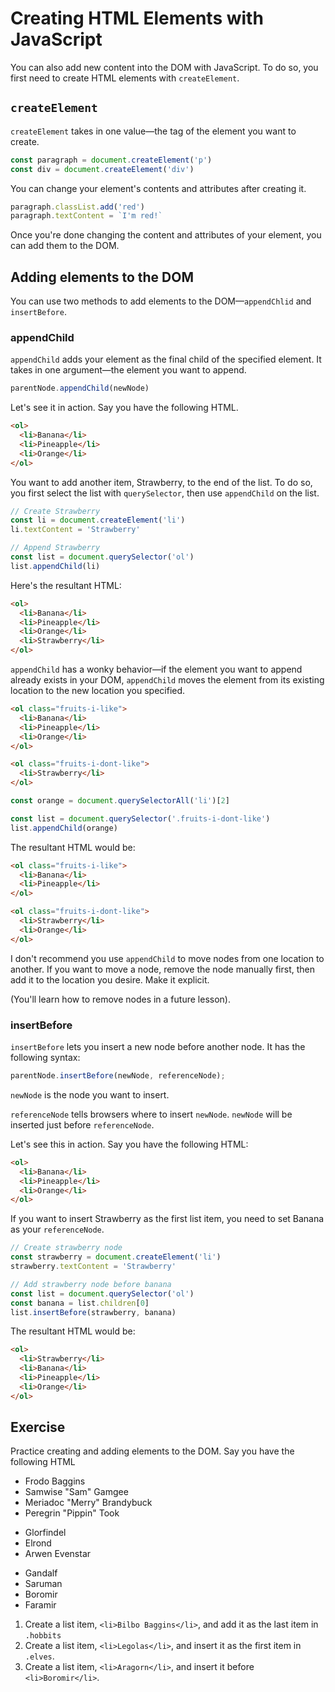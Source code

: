 # Creating HTML Elements with JavaScript

You can also add new content into the DOM with JavaScript. To do so, you first need to create HTML elements with `createElement`.

## `createElement`

`createElement` takes in one value—the tag of the element you want to create.

```js
const paragraph = document.createElement('p')
const div = document.createElement('div')
```

You can change your element's contents and attributes after creating it.

```js
paragraph.classList.add('red')
paragraph.textContent = `I'm red!`
```

Once you're done changing the content and attributes of your element, you can add them to the DOM.

## Adding elements to the DOM

You can use two methods to add elements to the DOM—`appendChlid` and `insertBefore`.

### appendChild

`appendChild` adds your element as the final child of the specified element. It takes in one argument—the element you want to append.

```js
parentNode.appendChild(newNode)
```

Let's see it in action. Say you have the following HTML.

```html
<ol>
  <li>Banana</li>
  <li>Pineapple</li>
  <li>Orange</li>
</ol>
```

You want to add another item, Strawberry, to the end of the list. To do so, you first select the list with `querySelector`, then use `appendChild` on the list.

```js
// Create Strawberry
const li = document.createElement('li')
li.textContent = 'Strawberry'

// Append Strawberry
const list = document.querySelector('ol')
list.appendChild(li)
```

Here's the resultant HTML:

```html
<ol>
  <li>Banana</li>
  <li>Pineapple</li>
  <li>Orange</li>
  <li>Strawberry</li>
</ol>
```

`appendChild` has a wonky behavior—if the element you want to append already exists in your DOM, `appendChild` moves the element from its existing location to the new location you specified.

```html
<ol class="fruits-i-like">
  <li>Banana</li>
  <li>Pineapple</li>
  <li>Orange</li>
</ol>

<ol class="fruits-i-dont-like">
  <li>Strawberry</li>
</ol>
```

```js
const orange = document.querySelectorAll('li')[2]

const list = document.querySelector('.fruits-i-dont-like')
list.appendChild(orange)
```

The resultant HTML would be:

```html
<ol class="fruits-i-like">
  <li>Banana</li>
  <li>Pineapple</li>
</ol>

<ol class="fruits-i-dont-like">
  <li>Strawberry</li>
  <li>Orange</li>
</ol>
```

I don't recommend you use `appendChild` to move nodes from one location to another. If you want to move a node, remove the node manually first, then add it to the location you desire. Make it explicit.

(You'll learn how to remove nodes in a future lesson).

### insertBefore

`insertBefore` lets you insert a new node before another node. It has the following syntax:

```js
parentNode.insertBefore(newNode, referenceNode);
```

`newNode` is the node you want to insert.

`referenceNode` tells browsers where to insert `newNode`. `newNode` will be inserted just before `referenceNode`.

Let's see this in action. Say you have the following HTML:

```html
<ol>
  <li>Banana</li>
  <li>Pineapple</li>
  <li>Orange</li>
</ol>
```

If you want to insert Strawberry as the first list item, you need to set Banana as your `referenceNode`.

```js
// Create strawberry node
const strawberry = document.createElement('li')
strawberry.textContent = 'Strawberry'

// Add strawberry node before banana
const list = document.querySelector('ol')
const banana = list.children[0]
list.insertBefore(strawberry, banana)
```

The resultant HTML would be:

```html
<ol>
  <li>Strawberry</li>
  <li>Banana</li>
  <li>Pineapple</li>
  <li>Orange</li>
</ol>
```

## Exercise

Practice creating and adding elements to the DOM. Say you have the following HTML

<div class="characters">
  <ul class="hobbits">
    <li>Frodo Baggins</li>
    <li>Samwise "Sam" Gamgee</li>
    <li>Meriadoc "Merry" Brandybuck</li>
    <li>Peregrin "Pippin" Took</li>
  </ul>
  <ul class="elves">
    <li>Glorfindel</li>
    <li>Elrond</li>
    <li>Arwen Evenstar</li>
  </ul>
  <ul class="humans">
    <li>Gandalf</li>
    <li>Saruman</li>
    <li>Boromir</li>
    <li>Faramir</li>
  </ul>
</div>

1. Create a list item, `<li>Bilbo Baggins</li>`, and add it as the last item in `.hobbits`
2. Create a list item, `<li>Legolas</li>`, and insert it as the first item in `.elves`.
3. Create a list item, `<li>Aragorn</li>`, and insert it before `<li>Boromir</li>`.


